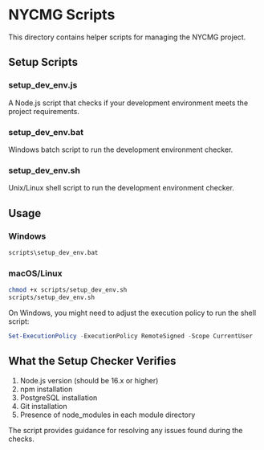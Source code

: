 # NYCMG Scripts

This directory contains helper scripts for managing the NYCMG project.

## Setup Scripts

### setup_dev_env.js
A Node.js script that checks if your development environment meets the project requirements.

### setup_dev_env.bat
Windows batch script to run the development environment checker.

### setup_dev_env.sh
Unix/Linux shell script to run the development environment checker.

## Usage

### Windows
```cmd
scripts\setup_dev_env.bat
```

### macOS/Linux
```bash
chmod +x scripts/setup_dev_env.sh
scripts/setup_dev_env.sh
```

On Windows, you might need to adjust the execution policy to run the shell script:
```powershell
Set-ExecutionPolicy -ExecutionPolicy RemoteSigned -Scope CurrentUser
```

## What the Setup Checker Verifies

1. Node.js version (should be 16.x or higher)
2. npm installation
3. PostgreSQL installation
4. Git installation
5. Presence of node_modules in each module directory

The script provides guidance for resolving any issues found during the checks.